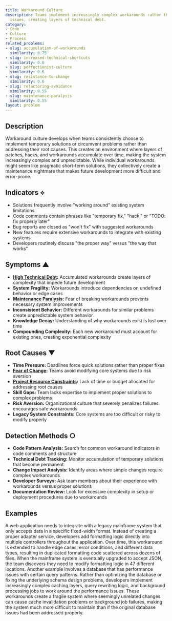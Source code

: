 ```yaml
---
title: Workaround Culture
description: Teams implement increasingly complex workarounds rather than fixing root
  issues, creating layers of technical debt.
category:
- Code
- Culture
- Process
related_problems:
- slug: accumulation-of-workarounds
  similarity: 0.75
- slug: increased-technical-shortcuts
  similarity: 0.6
- slug: perfectionist-culture
  similarity: 0.6
- slug: resistance-to-change
  similarity: 0.6
- slug: refactoring-avoidance
  similarity: 0.55
- slug: maintenance-paralysis
  similarity: 0.55
layout: problem
---
```


## Description

Workaround culture develops when teams consistently choose to implement temporary solutions or circumvent problems rather than addressing their root causes. This creates an environment where layers of patches, hacks, and workarounds accumulate over time, making the system increasingly complex and unpredictable. While individual workarounds might seem like pragmatic short-term solutions, they collectively create a maintenance nightmare that makes future development more difficult and error-prone.

## Indicators ⟡
- Solutions frequently involve "working around" existing system limitations
- Code comments contain phrases like "temporary fix," "hack," or "TODO: fix properly later"
- Bug reports are closed as "won't fix" with suggested workarounds
- New features require extensive workarounds to integrate with existing systems
- Developers routinely discuss "the proper way" versus "the way that works"

## Symptoms ▲
- **[High Technical Debt](high-technical-debt.md):** Accumulated workarounds create layers of complexity that impede future development
- **System Fragility:** Workarounds introduce dependencies on undefined behavior or edge cases
- **[Maintenance Paralysis](maintenance-paralysis.md):** Fear of breaking workarounds prevents necessary system improvements
- **Inconsistent Behavior:** Different workarounds for similar problems create unpredictable system behavior
- **Knowledge Decay:** Understanding of why workarounds exist is lost over time
- **Compounding Complexity:** Each new workaround must account for existing ones, creating exponential complexity

## Root Causes ▼
- **Time Pressure:** Deadlines force quick solutions rather than proper fixes
- **[Fear of Change](fear-of-change.md):** Teams avoid modifying core systems due to risk aversion
- **[Project Resource Constraints](project-resource-constraints.md):** Lack of time or budget allocated for addressing root causes
- **Skill Gaps:** Team lacks expertise to implement proper solutions to complex problems
- **Risk Aversion:** Organizational culture that severely penalizes failures encourages safe workarounds
- **Legacy System Constraints:** Core systems are too difficult or risky to modify properly

## Detection Methods ○
- **Code Pattern Analysis:** Search for common workaround indicators in code comments and structure
- **Technical Debt Tracking:** Monitor accumulation of temporary solutions that become permanent
- **Change Impact Analysis:** Identify areas where simple changes require complex workarounds
- **Developer Surveys:** Ask team members about their experience with workarounds versus proper solutions
- **Documentation Review:** Look for excessive complexity in setup or deployment procedures due to workarounds

## Examples

A web application needs to integrate with a legacy mainframe system that only accepts data in a specific fixed-width format. Instead of creating a proper adapter service, developers add formatting logic directly into multiple controllers throughout the application. Over time, this workaround is extended to handle edge cases, error conditions, and different data types, resulting in duplicated formatting code scattered across dozens of files. When the mainframe system is eventually upgraded to accept JSON, the team discovers they need to modify formatting logic in 47 different locations. Another example involves a database that has performance issues with certain query patterns. Rather than optimizing the database or fixing the underlying schema design problems, developers implement increasingly complex caching layers, query rewriting logic, and background processing jobs to work around the performance issues. These workarounds create a fragile system where seemingly unrelated changes can cause cache invalidation problems or background job failures, making the system much more difficult to maintain than if the original database issues had been addressed properly.